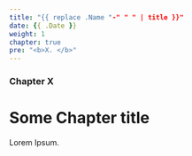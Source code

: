 ```yaml
---
title: "{{ replace .Name "-" " " | title }}"
date: {{ .Date }}
weight: 1
chapter: true
pre: "<b>X. </b>"
---
```


### Chapter X

# Some Chapter title

Lorem Ipsum.